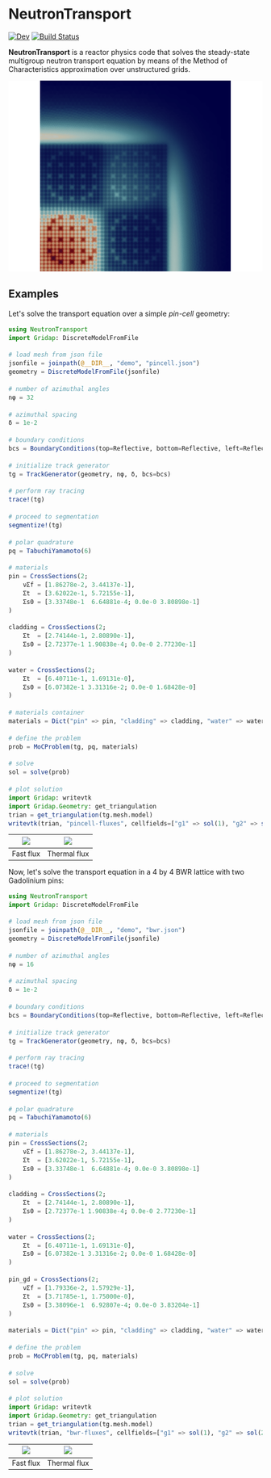 # NeutronTransport

[![Dev](https://img.shields.io/badge/docs-dev-blue.svg)](https://rvignolo.github.io/NeutronTransport.jl/dev/)
[![Build Status](https://github.com/rvignolo/NeutronTransport.jl/workflows/CI/badge.svg)](https://github.com/rvignolo/NeutronTransport.jl/actions)

**NeutronTransport** is a reactor physics code that solves the steady-state multigroup neutron transport equation by means of the Method of Characteristics approximation over unstructured grids.

![](demo/c5g7-g7.png)

## Examples

Let's solve the transport equation over a simple *pin-cell* geometry:

```julia
using NeutronTransport
import Gridap: DiscreteModelFromFile

# load mesh from json file
jsonfile = joinpath(@__DIR__, "demo", "pincell.json")
geometry = DiscreteModelFromFile(jsonfile)

# number of azimuthal angles
nφ = 32

# azimuthal spacing
δ = 1e-2

# boundary conditions
bcs = BoundaryConditions(top=Reflective, bottom=Reflective, left=Reflective, right=Reflective)

# initialize track generator
tg = TrackGenerator(geometry, nφ, δ, bcs=bcs)

# perform ray tracing
trace!(tg)

# proceed to segmentation
segmentize!(tg)

# polar quadrature
pq = TabuchiYamamoto(6)

# materials
pin = CrossSections(2;
    νΣf = [1.86278e-2, 3.44137e-1],
    Σt  = [3.62022e-1, 5.72155e-1],
    Σs0 = [3.33748e-1  6.64881e-4; 0.0e-0 3.80898e-1]
)

cladding = CrossSections(2;
    Σt  = [2.74144e-1, 2.80890e-1],
    Σs0 = [2.72377e-1 1.90838e-4; 0.0e-0 2.77230e-1]
)

water = CrossSections(2;
    Σt  = [6.40711e-1, 1.69131e-0],
    Σs0 = [6.07382e-1 3.31316e-2; 0.0e-0 1.68428e-0]
)

# materials container
materials = Dict("pin" => pin, "cladding" => cladding, "water" => water)

# define the problem
prob = MoCProblem(tg, pq, materials)

# solve
sol = solve(prob)

# plot solution
import Gridap: writevtk
import Gridap.Geometry: get_triangulation
trian = get_triangulation(tg.mesh.model)
writevtk(trian, "pincell-fluxes", cellfields=["g1" => sol(1), "g2" => sol(2)])
```

| ![](https://github.com/rvignolo/NeutronTransport.jl/blob/main/demo/pincell-fast.png)  |  ![](https://github.com/rvignolo/NeutronTransport.jl/blob/main/demo/pincell-thermal.png) |
|:-------------:|:-------------:|
| Fast flux | Thermal flux |

Now, let's solve the transport equation in a 4 by 4 BWR lattice with two Gadolinium pins:

```julia
using NeutronTransport
import Gridap: DiscreteModelFromFile

# load mesh from json file
jsonfile = joinpath(@__DIR__, "demo", "bwr.json")
geometry = DiscreteModelFromFile(jsonfile)

# number of azimuthal angles
nφ = 16

# azimuthal spacing
δ = 1e-2

# boundary conditions
bcs = BoundaryConditions(top=Reflective, bottom=Reflective, left=Reflective, right=Reflective)

# initialize track generator
tg = TrackGenerator(geometry, nφ, δ, bcs=bcs)

# perform ray tracing
trace!(tg)

# proceed to segmentation
segmentize!(tg)

# polar quadrature
pq = TabuchiYamamoto(6)

# materials
pin = CrossSections(2;
    νΣf = [1.86278e-2, 3.44137e-1],
    Σt  = [3.62022e-1, 5.72155e-1],
    Σs0 = [3.33748e-1  6.64881e-4; 0.0e-0 3.80898e-1]
)

cladding = CrossSections(2;
    Σt  = [2.74144e-1, 2.80890e-1],
    Σs0 = [2.72377e-1 1.90838e-4; 0.0e-0 2.77230e-1]
)

water = CrossSections(2;
    Σt  = [6.40711e-1, 1.69131e-0],
    Σs0 = [6.07382e-1 3.31316e-2; 0.0e-0 1.68428e-0]
)

pin_gd = CrossSections(2;
    νΣf = [1.79336e-2, 1.57929e-1],
    Σt  = [3.71785e-1, 1.75000e-0],
    Σs0 = [3.38096e-1  6.92807e-4; 0.0e-0 3.83204e-1]
)

materials = Dict("pin" => pin, "cladding" => cladding, "water" => water, "pin-gd" => pin_gd)

# define the problem
prob = MoCProblem(tg, pq, materials)

# solve
sol = solve(prob)

# plot solution
import Gridap: writevtk
import Gridap.Geometry: get_triangulation
trian = get_triangulation(tg.mesh.model)
writevtk(trian, "bwr-fluxes", cellfields=["g1" => sol(1), "g2" => sol(2)])
```

| ![](https://github.com/rvignolo/NeutronTransport.jl/blob/main/demo/bwr-fast.png)  |  ![](https://github.com/rvignolo/NeutronTransport.jl/blob/main/demo/bwr-thermal.png) |
|:-------------:|:-------------:|
| Fast flux | Thermal flux |